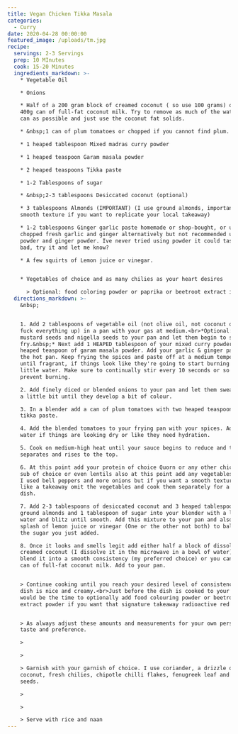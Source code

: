 ```yaml
---
title: Vegan Chicken Tikka Masala
categories:
  - Curry
date: 2020-04-28 00:00:00
featured_image: /uploads/tm.jpg
recipe:
  servings: 2-3 Servings
  prep: 10 MInutes
  cook: 15-20 Minutes
  ingredients_markdown: >-
    * Vegetable Oil

    * Onions

    * Half of a 200 gram block of creamed coconut ( so use 100 grams) or 1 can
    400g can of full-fat coconut milk. Try to remove as much of the water in the
    can as possible and just use the coconut fat solids.

    * &nbsp;1 can of plum tomatoes or chopped if you cannot find plum.

    * 1 heaped tablespoon Mixed madras curry powder

    * 1 heaped teaspoon Garam masala powder

    * 2 heaped teaspoons Tikka paste

    * 1-2 Tablespoons of sugar

    * &nbsp;2-3 tablespoons Desiccated coconut (optional)

    * 3 tablespoons Almonds (IMPORTANT) (I use ground almonds, important for a
    smooth texture if you want to replicate your local takeaway)

    * 1-2 tablespoons Ginger garlic paste homemade or shop-bought, or use
    chopped fresh garlic and ginger alternatively but not recommended use garlic
    powder and ginger powder. Ive never tried using powder it could taste really
    bad, try it and let me know?

    * A few squirts of Lemon juice or vinegar.


    * Vegetables of choice and as many chilies as your heart desires

      > Optional: food coloring powder or paprika or beetroot extract if you’re not about that food coloring life.
  directions_markdown: >-
    &nbsp;


    1. Add 2 tablespoons of vegetable oil (not olive oil, not coconut oil it’ll
    fuck everything up) in a pan with your gas at medium.<br>*Optional: Add
    mustard seeds and nigella seeds to your pan and let them begin to slowly
    fry.&nbsp;* Next add 1 HEAPED tablespoon of your mixed curry powder and 1
    heaped teaspoon of garam masala powder. Add your garlic & ginger paste to
    the hot pan. Keep frying the spices and paste off at a medium temperature
    until fragrant, if things look like they're going to start burning add a
    little water. Make sure to continually stir every 10 seconds or so to also
    prevent burning.

    2. Add finely diced or blended onions to your pan and let them sweat off for
    a little bit until they develop a bit of colour.

    3. In a blender add a can of plum tomatoes with two heaped teaspoons of
    tikka paste.

    4. Add the blended tomatoes to your frying pan with your spices. Add some
    water if things are looking dry or like they need hydration.

    5. Cook on medium-high heat until your sauce begins to reduce and the oil
    separates and rises to the top.

    6. At this point add your protein of choice Quorn or any other chicken meat
    sub of choice or even lentils also at this point add any vegetables you want
    I used bell peppers and more onions but if you want a smooth textured sauce
    like a takeaway omit the vegetables and cook them separately for a side
    dish.

    7. Add 2-3 tablespoons of desiccated coconut and 3 heaped tablespoons of
    ground almonds and 1 tablespoon of sugar into your blender with a little
    water and blitz until smooth. Add this mixture to your pan and also add a
    splash of lemon juice or vinegar (One or the other not both) to balance off
    the sugar you just added.

    8. Once it looks and smells legit add either half a block of dissolved
    creamed coconut (I dissolve it in the microwave in a bowl of water) and then
    blend it into a smooth consistency (my preferred choice) or you can use a
    can of full-fat coconut milk. Add to your pan.


    > Continue cooking until you reach your desired level of consistency and the
    dish is nice and creamy.<br>Just before the dish is cooked to your liking
    would be the time to optionally add food colouring powder or beetroot
    extract powder if you want that signature takeaway radioactive red colour.


    > As always adjust these amounts and measurements for your own personal
    taste and preference.

    >

    >

    > Garnish with your garnish of choice. I use coriander, a drizzle of
    coconut, fresh chilies, chipotle chilli flakes, fenugreek leaf and nigella
    seeds.

    >

    >

    > Serve with rice and naan
---
```


